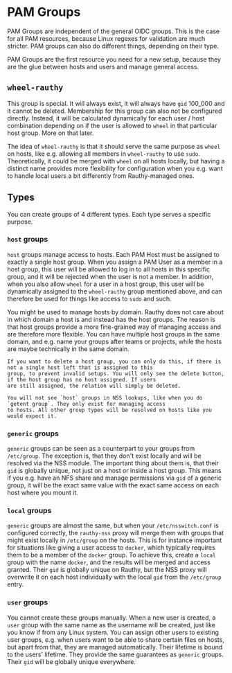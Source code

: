 # PAM Groups

PAM Groups are independent of the general OIDC groups. This is the case for all PAM resources, because Linux regexes for
validation are much stricter. PAM groups can also do different things, depending on their type.

PAM Groups are the first resource you need for a new setup, because they are the glue between hosts and users and
manage general access.

## `wheel-rauthy`

This group is special. It will always exist, it will always have `gid` 100_000 and it cannot be deleted. Membership
for this group can also not be configured directly. Instead, it will be calculated dynamically for each user / host
combination depending on if the user is allowed to `wheel` in that particular host group. More on that later.

The idea of `wheel-rauthy` is that it should serve the same purpose as `wheel` on hosts, like e.g. allowing all members
in `wheel-rauthy` to use `sudo`. Theoretically, it could be merged with `wheel` on all hosts locally, but having a
distinct name provides more flexibility for configuration when you e.g. want to handle local users a bit differently
from Rauthy-managed ones.

## Types

You can create groups of 4 different types. Each type serves a specific purpose.

### `host` groups

`host` groups manage access to hosts. Each PAM Host must be assigned to exactly a single host group. When you assign
a PAM User as a member in a host group, this user will be allowed to log in to all hosts in this specific group, and it
will be rejected when the user is not a member. In addition, when you also allow `wheel` for a user in a host group,
this user will be dynamically assigned to the `wheel-rauthy` group mentioned above, and can therefore be used for things
like access to `sudo` and such.

You might be used to manage hosts by domain. Rauthy does not care about in which domain a host is and instead has the
host groups. The reason is that host groups provide a more fine-grained way of managing access and are therefore more
flexible. You can have multiple host groups in the same domain, and e.g. name your groups after teams or projects, while
the hosts are maybe technically in the same domain.

```admonish hint
If you want to delete a host group, you can only do this, if there is not a single host left that is assigned to this
group, to prevent invalid setups. You will only see the delete button, if the host group has no host assigned. If users
are still assigned, the relation will simply be deleted.
```

```admonish note
You will not see `host` groups in NSS lookups, like when you do `getent group`. They only exist for managing access
to hosts. All other group types will be resolved on hosts like you would expect it.
```

### `generic` groups

`generic` groups can be seen as a counterpart to your groups from `/etc/group`. The exception is, that they don't exist
locally and will be resolved via the NSS module. The important thing about them is, that their `gid` is globally unique,
not just on a host or inside a host group. This means if you e.g. have an NFS share and manage permissions via `gid` of
a generic group, it will be the exact same value with the exact same access on each host where you mount it.

### `local` groups

`generic` groups are almost the same, but when your `/etc/nsswitch.conf` is configured correctly, the `rauthy-nss` proxy
will merge them with groups that might exist locally in `/etc/group` on the hosts. This is for instance important for
situations like giving a user access to `docker`, which typically requires them to be a member of the `docker` group.
To achieve this, create a `local` group with the name `docker`, and the results will be merged and access granted.
Their `gid` is globally unique on Rauthy, but the NSS proxy will overwrite it on each host individually with the local
`gid` from the `/etc/group` entry.

### `user` groups

You cannot create these groups manually. When a new user is created, a `user` group with the same name as the username
will be created, just like you know if from any Linux system. You can assign other users to existing user groups, e.g.
when users want to be able to share certain files on hosts, but apart from that, they are managed automatically. Their
lifetime is bound to the users' lifetime. They provide the same guarantees as `generic` groups. Their `gid` will be
globally unique everywhere.
